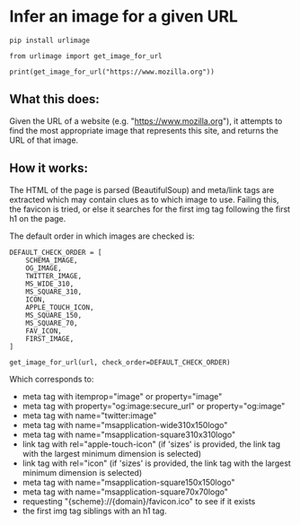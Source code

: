 # Infer an image for a given URL

```
pip install urlimage
```

```
from urlimage import get_image_for_url

print(get_image_for_url("https://www.mozilla.org"))
```

## What this does:

Given the URL of a website (e.g. "https://www.mozilla.org"), it attempts to find the most appropriate image that represents this site, and returns the URL of that image.

## How it works:

The HTML of the page is parsed (BeautifulSoup) and meta/link tags are extracted which may contain clues as to which image to use. Failing this, the favicon is tried, or else it searches for the first img tag following the first h1 on the page.

The default order in which images are checked is:

```
DEFAULT_CHECK_ORDER = [
    SCHEMA_IMAGE,
    OG_IMAGE,
    TWITTER_IMAGE,
    MS_WIDE_310,
    MS_SQUARE_310,
    ICON,
    APPLE_TOUCH_ICON,
    MS_SQUARE_150,
    MS_SQUARE_70,
    FAV_ICON,
    FIRST_IMAGE,
]

get_image_for_url(url, check_order=DEFAULT_CHECK_ORDER)
```

Which corresponds to:

 * meta tag with itemprop="image" or property="image"
 * meta tag with property="og:image:secure_url" or property="og:image"
 * meta tag with name="twitter:image"
 * meta tag with name="msapplication-wide310x150logo"
 * meta tag with name="msapplication-square310x310logo"
 * link tag with rel="apple-touch-icon" (if 'sizes' is provided, the link tag with the largest minimum dimension is selected)
 * link tag with rel="icon" (if 'sizes' is provided, the link tag with the largest minimum dimension is selected)
 * meta tag with name="msapplication-square150x150logo"
 * meta tag with name="msapplication-square70x70logo"
 * requesting "{scheme}://{domain}/favicon.ico" to see if it exists
 * the first img tag siblings with an h1 tag.

